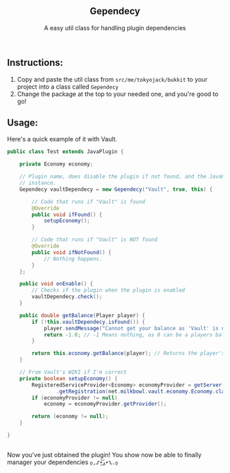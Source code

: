 <h2  align="center">Gependecy</h2>
<p  align="center">A easy util class for handling plugin dependencies</p>

<br/>

## Instructions:

1. Copy and paste the util class from ```src/me/tokyojack/bukkit``` to your project into a class called ```Gependecy```
2. Change the package at the top to your needed one, and you're good to go!

## Usage:

Here's a quick example of it with Vault.
```java
public class Test extends JavaPlugin {

	private Economy economy;

	// Plugin name, does disable the plugin if not found, and the JavaPlugin
	// instance.
	Gependecy vaultDependecy = new Gependecy("Vault", true, this) {

		// Code that runs if "Vault" is found
		@Override
		public void ifFound() {
			setupEconomy();
		}

		// Code that runs if "Vault" is NOT found
		@Override
		public void ifNotFound() {
			// Nothing happens.
		}
	};

	public void onEnable() {
		// Checks if the plugin when the plugin is enabled
		vaultDependecy.check();
	}

	public double getBalance(Player player) {
		if (!this.vaultDependecy.isFound()) {
			player.sendMessage("Cannot get your balance as 'Vault' is not available.");
			return -1.0; // -1 Means nothing, as 0 can be a players balance.
		}

		return this.economy.getBalance(player); // Returns the player's balance
	}

	// From Vault's WIKI if I'm correct
	private boolean setupEconomy() {
		RegisteredServiceProvider<Economy> economyProvider = getServer().getServicesManager()
				.getRegistration(net.milkbowl.vault.economy.Economy.class);
		if (economyProvider != null)
			economy = economyProvider.getProvider();

		return (economy != null);
	}

}
```

##

Now you've just obtained the plugin! You show now be able to finally manager your dependencies  ```ლ,ᔑ•ﺪ͟͠•ᔐ.ლ```
